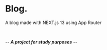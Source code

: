 # Blog.

A blog made with NEXT.js 13 using App Router

</br>

-- _**A project for study purposes**_ --
